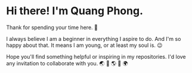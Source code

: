 # Hi there! I'm Quang Phong.
Thank for spending your time here. 👋

I always believe I am a beginner in everything I aspire to do. And I'm so happy about that. It means I am young, or at least my soul is. 😉

Hope you'll find something helpful or inspiring in my repositories. I'd love any invitation to collaborate with you. 🌏 🤝 🌎 🤝 🌍


<!--
**quang-phong/quang-phong** is a ✨ _special_ ✨ repository because its `README.md` (this file) appears on your GitHub profile.

Here are some ideas to get you started:

- 🔭 I’m currently working on ...
- 🌱 I’m currently learning ...
- 👯 I’m looking to collaborate on ...
- 🤔 I’m looking for help with ...
- 💬 Ask me about ...
- 📫 How to reach me: ...
- 😄 Pronouns: ...
- ⚡ Fun fact: ...
-->
